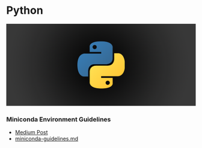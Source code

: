 # Python

<p align="center">
  <img src="metadata/python.png">
</p> 


### Miniconda Environment Guidelines 
- [Medium Post]()
- [miniconda-guidelines.md](https://github.com/codenamewei/pydata-science-env/blob/main/miniconda-guidelines.md)
